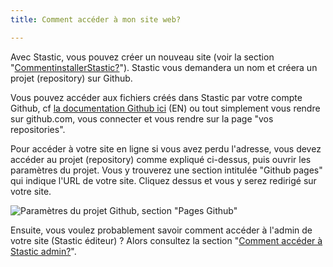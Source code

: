 ```yaml
---
title: Comment accéder à mon site web?

---
```

Avec Stastic, vous pouvez créer un nouveau site (voir la section "[CommentinstallerStastic?](/docs/fr/comment-installer-stastic)"). Stastic vous demandera un nom et créera un projet (repository) sur Github. 

Vous pouvez accéder aux fichiers créés dans Stastic par votre compte Github, cf [la documentation Github ici](https://help.github.com/en/articles/about-repositories) (EN) ou tout simplement vous rendre sur github.com, vous connecter et vous rendre sur la page "vos repositories". 

Pour accéder à votre site en ligne si vous avez perdu l'adresse, vous devez accéder au projet (repository) comme expliqué ci-dessus, puis ouvrir les paramètres du projet. Vous y trouverez une section intitulée "Github pages" qui indique l'URL de votre site. Cliquez dessus et vous y serez redirigé sur votre site.

![Paramètres du projet Github, section "Pages Github"](https://www.stastic.net//assets/2019-08-03-571685.png)


Ensuite, vous voulez probablement savoir comment accéder à l'admin de votre site (Stastic éditeur) ? Alors consultez la section "[Comment accéder à Stastic admin?](/docs/fr/comment-acceder-a-stastic-admin)".

